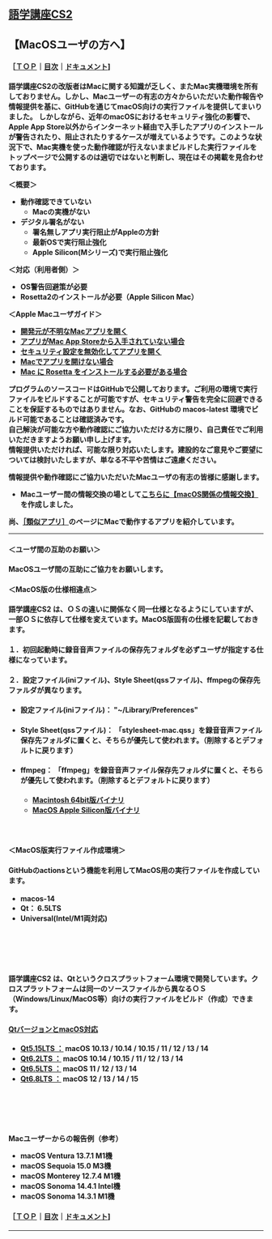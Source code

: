 ## [語学講座CS2](https://csreviser.github.io/CaptureStream2/)  
## 【MacOSユーザの方へ】     
#### ［[ＴＯＰ](./)**｜**[目次](./#目次)**｜**[ドキュメント](./#ドキュメント-1)]
**語学講座CS2の改版者はMacに関する知識が乏しく、またMac実機環境を所有しておりません。しかし、Macユーザーの有志の方々からいただいた動作報告や情報提供を基に、GitHubを通じてmacOS向けの実行ファイルを提供してまいりました。**
**しかしながら、近年のmacOSにおけるセキュリティ強化の影響で、Apple App Store以外からインターネット経由で入手したアプリのインストールが警告されたり、阻止されたりするケースが増えているようです。このような状況下で、Mac実機を使った動作確認が行えないままビルドした実行ファイルをトップページで公開するのは適切ではないと判断し、現在はその掲載を見合わせております。**

**＜概要＞**
  * **動作確認できていない**
    * **Macの実機がない**
  * **デジタル署名がない**
    * **署名無しアプリ実行阻止がAppleの方針**
    * **最新OSで実行阻止強化**
    * **Apple Silicon(Mシリーズ)で実行阻止強化**

**＜対応（利用者側）＞**
  * **OS警告回避策が必要**
  * **Rosetta2のインストールが必要（Apple Silicon Mac）**


**＜Apple Macユーザガイド＞**
* **[開発元が不明なMacアプリを開く](https://support.apple.com/ja-jp/guide/mac-help/mh40616/mac)**
* **[アプリがMac App Storeから入手されていない場合](https://support.apple.com/ja-jp/guide/mac-help/mh40620/mac)**     
* **[セキュリティ設定を無効化してアプリを開く](https://support.apple.com/ja-jp/guide/mac-help/mh40617/mac)**
* **[Macでアプリを開けない場合](https://support.apple.com/ja-jp/guide/mac-help/mchlp1519/mac)**
* **[Mac に Rosetta をインストールする必要がある場合](https://support.apple.com/ja-jp/102527)**      


**プログラムのソースコードはGitHubで公開しております。ご利用の環境で実行ファイルをビルドすることが可能ですが、セキュリティ警告を完全に回避できることを保証するものではありません。なお、GitHubの macos-latest 環境でビルド可能であることは確認済みです。**      
**自己解決が可能な方や動作確認にご協力いただける方に限り、自己責任でご利用いただきますようお願い申し上げます。**    
**情報提供いただければ、可能な限り対応いたします。建設的なご意見やご要望については検討いたしますが、単なる不平や苦情はご遠慮ください。**

**情報提供や動作確認にご協力いただいたMacユーザの有志の皆様に感謝します。**

  * **Macユーザー間の情報交換の場として[こちらに【macOS関係の情報交換】](https://github.com/CSReviser/CaptureStream2/discussions/24)を作成しました。**

**尚、[［類似アプリ］](https://csreviser.github.io/CaptureStream2/application)のページにMacで動作するアプリを紹介しています。**




---
#### ＜ユーザ間の互助のお願い＞
#### MacOSユーザ間の互助にご協力をお願いします。

#### ＜MacOS版の仕様相違点＞
#### 語学講座CS2 は、ＯＳの違いに関係なく同一仕様となるようにしていますが、一部ＯＳに依存して仕様を変えています。MacOS版固有の仕様を記載しておきます。
#### １．初回起動時に録音音声ファイルの保存先フォルダを必ずユーザが指定する仕様になっています。
#### ２．設定ファイル(iniファイル)、Style Sheet(qssファイル)、ffmpegの保存先ファルダが異なります。
* #### 設定ファイル(iniファイル)： "~/Library/Preferences"
* #### Style Sheet(qssファイル)： 「stylesheet-mac.qss」を録音音声ファイル保存先フォルダに置くと、そちらが優先して使われます。（削除するとデフォルトに戻ります）
* #### ffmpeg： 「ffmpeg」を録音音声ファイル保存先フォルダに置くと、そちらが優先して使われます。（削除するとデフォルトに戻ります）
   * **[Macintosh 64bit版バイナリ](https://evermeet.cx/ffmpeg/)**
   * **[MacOS Apple Silicon版バイナリ](https://www.osxexperts.net/)**
#### 　　


#### ＜MacOS版実行ファイル作成環境＞
#### GitHubのactionsという機能を利用してMacOS用の実行ファイルを作成しています。
   * **macos-14**
   * **Qt： 6.5LTS**
   * **Universal(Intel/M1両対応)**



#### 　　
#### 　　
#### 語学講座CS2 は、Qtというクロスプラットフォーム環境で開発しています。クロスプラットフォームは同一のソースファイルから異なるＯＳ（Windows/Linux/MacOS等）向けの実行ファイルをビルド（作成）できます。
#### [QtバージョンとmacOS対応](./Qt_vs_OS#macos)
* **[Qt5.15LTS ：](https://doc.qt.io/qt-5/macos.html) macOS 10.13 / 10.14 / 10.15 / 11 / 12 / 13 / 14**
* **[Qt6.2LTS ：](https://doc.qt.io/qt-6.2/macos.html) macOS 10.14 / 10.15 / 11 / 12 / 13 / 14**
* **[Qt6.5LTS ：](https://doc.qt.io/qt-6.5/macos.html) macOS 11 / 12 / 13 / 14**
* **[Qt6.8LTS ：](https://doc.qt.io/qt-6/macos.html) macOS 12 / 13 / 14 / 15**
#### 　　
#### 　　 
**Macユーザーからの報告例（参考）**            
  - **macOS Ventura 13.7.1 M1機**
  - **macOS Sequoia 15.0 M3機**  
  - **macOS Monterey 12.7.4 M1機**           
  - **macOS Sonoma 14.4.1 Intel機**
  - **macOS Sonoma 14.3.1 M1機**


#### ［[ＴＯＰ](./)**｜**[目次](./#目次)**｜**[ドキュメント](./#ドキュメント-1)]

*** 
 <link rel="shortcut icon" type="image/x-icon" href="https://avatars.githubusercontent.com/u/46049273?v=4">
 <meta name="twitter:image:src" content="https://avatars.githubusercontent.com/u/46049273?v=4">
